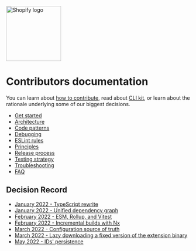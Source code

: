 <img src="https://github.com/Shopify/shopify-cli/raw/main/assets/logo.png" alt="Shopify logo" width="150">

# Contributors documentation

You can learn about [how to contribute](./introduction), read about
[CLI kit](./Kit:-Introduction), or learn about the rationale underlying some of
our biggest decisions.

* [Get started](./get-started)
* [Architecture](./architecture)
* [Code patterns](./code-patterns)
* [Debugging](./debugging)
* [ESLint rules](./eslint-rules)
* [Principles](./principles)
* [Release process](./release)
* [Testing strategy](./testing-strategy)
* [Troubleshooting](./troubleshooting)
* [FAQ](./faq)

## Decision Record
* [January 2022 - TypeScript rewrite](./decision-record/2022_01-TypeScript-rewrite)
* [January 2022 - Unified dependency graph](./decision-record/2022_01-unified-dependency-graph)
* [February 2022 - ESM, Rollup, and Vitest](./decision-record/2022_02-ESM,-Rollup,-and-Vitest)
* [February 2022 - Incremental builds with Nx](./decision-record/2022_02-Incremental-builds-with-Nx)
* [March 2022 - Configuration source of truth](./decision-record/2022_03-Configuration-source-of-truth)
* [March 2022 - Lazy downloading a fixed version of the extension binary](./decision-record/2022_03-Lazy-downloading-a-fixed-version-of-the-extension-binary)
* [May 2022 - IDs' persistence](./decision-record/2022_05-IDs'-persistence)

